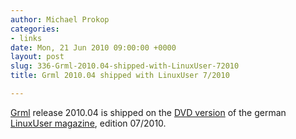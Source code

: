 ```yaml
---
author: Michael Prokop
categories:
- links
date: Mon, 21 Jun 2010 09:00:00 +0000
layout: post
slug: 336-Grml-2010.04-shipped-with-LinuxUser-72010
title: Grml 2010.04 shipped with LinuxUser 7/2010

---
```

[Grml](http://grml.org/) release 2010\.04 is shipped on the [DVD version](http://www.linux-community.de/Internal/Artikel/Print-Artikel/LinuxUser/2010/07/Neues-auf-den-Heft-DVDs) of the german [LinuxUser magazine](http://www.linuxuser.de/), edition 07/2010\.